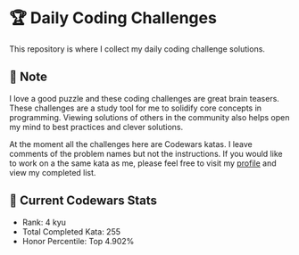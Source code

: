 # :trophy: Daily Coding Challenges

This repository is where I collect my daily coding challenge solutions.

## :notebook: Note

I love a good puzzle and these coding challenges are great brain teasers. These challenges are a study tool for me to solidify core concepts in programming. Viewing solutions of others in the community also helps open my mind to best practices and clever solutions. 

At the moment all the challenges here are Codewars katas. I leave comments of the problem names but not the instructions. If you would like to work on a the same kata as me, please feel free to visit my [profile](https://www.codewars.com/users/timleungtech/completed) and view my completed list.

## :medal_sports: Current Codewars Stats

* Rank: 4 kyu
* Total Completed Kata: 255
* Honor Percentile: Top 4.902%
